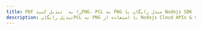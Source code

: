 ---title: PDF را به  تبدیل کنیدPNG، PCL به PNG مبدل رایگان یا Nodejs SDKdescription: تبدیل رایگانPCL به PNG با استفاده از Nodejs Cloud APIs & SDK همچنین اسناد PDF را در Cloud ایجاد، ویرایش و رندر کنید.---